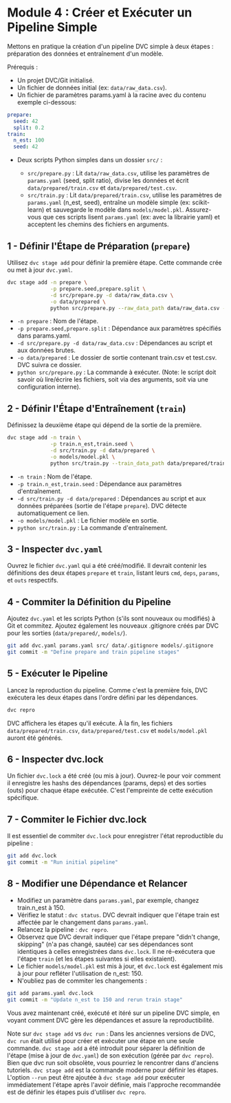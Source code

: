 # Module 4 : Créer et Exécuter un Pipeline Simple

Mettons en pratique la création d'un pipeline DVC simple à deux étapes : préparation des données et entraînement d'un modèle.

Prérequis :
- Un projet DVC/Git initialisé.
- Un fichier de données initial (ex: `data/raw_data.csv`).
- Un fichier de paramètres params.yaml à la racine avec du contenu exemple ci-dessous:
```yaml
prepare:
  seed: 42
  split: 0.2
train:
  n_est: 100
  seed: 42 
```
- Deux scripts Python simples dans un dossier `src/` :

  - `src/prepare.py` : Lit `data/raw_data.csv`, utilise les paramètres de `params.yaml` (seed, split ratio), divise les données et écrit `data/prepared/train.csv` et `data/prepared/test.csv`.
  - `src/train.py` : Lit `data/prepared/train.csv`, utilise les paramètres de `params.yaml` (n_est, seed), entraîne un modèle simple (ex: scikit-learn) et sauvegarde le modèle dans `models/model.pkl`.
Assurez-vous que ces scripts lisent `params.yaml` (ex: avec la librairie yaml) et acceptent les chemins des fichiers en arguments.



## 1 - Définir l'Étape de Préparation (`prepare`) 

Utilisez `dvc stage add` pour définir la première étape. Cette commande crée ou met à jour `dvc.yaml`.
```bash
dvc stage add -n prepare \
              -p prepare.seed,prepare.split \
              -d src/prepare.py -d data/raw_data.csv \
              -o data/prepared \
              python src/prepare.py --raw_data_path data/raw_data.csv --output_path data/prepared
```

- `-n prepare` : Nom de l'étape.
- `-p prepare.seed,prepare.split` : Dépendance aux paramètres spécifiés dans params.yaml.
- `-d src/prepare.py -d data/raw_data.csv` : Dépendances au script et aux données brutes.
- `-o data/prepared` : Le dossier de sortie contenant train.csv et test.csv. DVC suivra ce dossier.
- `python src/prepare.py` : La commande à exécuter. (Note: le script doit savoir où lire/écrire les fichiers, soit via des arguments, soit via une configuration interne).



## 2 - Définir l'Étape d'Entraînement (`train`)
Définissez la deuxième étape qui dépend de la sortie de la première.
```bash
dvc stage add -n train \
              -p train.n_est,train.seed \
              -d src/train.py -d data/prepared \
              -o models/model.pkl \
              python src/train.py --train_data_path data/prepared/train.csv --model_output_path models/model.pkl
```

- `-n train` : Nom de l'étape.
- `-p train.n_est,train.seed` : Dépendance aux paramètres d'entraînement.
- `-d src/train.py -d data/prepared` : Dépendances au script et aux données préparées (sortie de l'étape `prepare`). DVC détecte automatiquement ce lien.
- `-o models/model.pkl` : Le fichier modèle en sortie.
- `python src/train.py` : La commande d'entraînement.




## 3 - Inspecter `dvc.yaml`
Ouvrez le fichier `dvc.yaml` qui a été créé/modifié. Il devrait contenir les définitions des deux étapes `prepare` et `train`, listant leurs `cmd`, `deps`, `params`, et `outs` respectifs.


## 4 - Commiter la Définition du Pipeline
Ajoutez `dvc.yaml` et les scripts Python (s'ils sont nouveaux ou modifiés) à Git et commitez. Ajoutez également les nouveaux .gitignore créés par DVC pour les sorties (`data/prepared/`, `models/`).
```bash
git add dvc.yaml params.yaml src/ data/.gitignore models/.gitignore
git commit -m "Define prepare and train pipeline stages"
```


## 5 - Exécuter le Pipeline
Lancez la reproduction du pipeline. Comme c'est la première fois, DVC exécutera les deux étapes dans l'ordre défini par les dépendances.
```bash
dvc repro
```
DVC affichera les étapes qu'il exécute. À la fin, les fichiers `data/prepared/train.csv`, `data/prepared/test.csv` et `models/model.pkl` auront été générés.


## 6 - Inspecter dvc.lock 
Un fichier `dvc.lock` a été créé (ou mis à jour). Ouvrez-le pour voir comment il enregistre les hashs des dépendances (params, deps) et des sorties (outs) pour chaque étape exécutée.
C'est l'empreinte de cette exécution spécifique.


## 7 - Commiter le Fichier dvc.lock
Il est essentiel de commiter `dvc.lock` pour enregistrer l'état reproductible du pipeline :
```bash
git add dvc.lock
git commit -m "Run initial pipeline"
```

## 8 - Modifier une Dépendance et Relancer

- Modifiez un paramètre dans `params.yaml`, par exemple, changez train.n_est à 150.
- Vérifiez le statut : `dvc status`. DVC devrait indiquer que l'étape train est affectée par le changement dans `params.yaml`.
- Relancez la pipeline : `dvc repro`.
- Observez que DVC devrait indiquer que l'étape prepare "didn't change, skipping" (n'a pas changé, sautée) car ses dépendances sont identiques à celles enregistrées dans `dvc.lock`. Il ne ré-exécutera que l'étape `train` (et les étapes suivantes si elles existaient).
- Le fichier `models/model.pkl` est mis à jour, et `dvc.lock` est également mis à jour pour refléter l'utilisation de n_est: 150.
- N'oubliez pas de commiter les changements :
```bash
git add params.yaml dvc.lock
git commit -m "Update n_est to 150 and rerun train stage"
```

Vous avez maintenant créé, exécuté et itéré sur un pipeline DVC simple, en voyant comment DVC gère les dépendances et assure la reproductibilité.

Note sur `dvc stage add` vs `dvc run` : Dans les anciennes versions de DVC, `dvc run` était utilisé pour créer et exécuter une étape en une seule commande. `dvc stage add` a été introduit pour séparer la définition de l'étape (mise à jour de `dvc.yaml`) de son exécution (gérée par `dvc repro`). Bien que dvc run soit obsolète, vous pourriez le rencontrer dans d'anciens tutoriels. `dvc stage add` est la commande moderne pour définir les étapes. L'option `--run` peut être ajoutée à `dvc stage add` pour exécuter immédiatement l'étape après l'avoir définie, mais l'approche recommandée est de définir les étapes puis d'utiliser `dvc repro`.